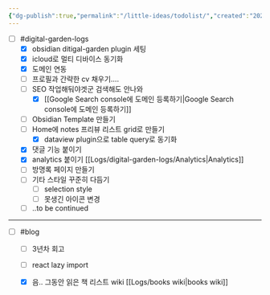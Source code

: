 ```yaml
---
{"dg-publish":true,"permalink":"/little-ideas/todolist/","created":"2024-08-22","updated":"2024-08-24T20:45:00"}
---
```


- [ ] #digital-garden-logs 
	- [x] obsidian ditigal-garden plugin 세팅
	- [x] icloud로 멀티 디바이스 동기화
	- [x] 도메인 연동
	- [ ] 프로필과 간략한 cv 채우기....
	- [ ] SEO 작업해둬야겟군 검색해도 안나와
	    - [x] [[Google Search console에 도메인 등록하기\|Google Search console에 도메인 등록하기]]
	- [ ] Obsidian Template 만들기
	- [ ] Home에 notes 프리뷰 리스트 grid로 만들기
	   - [x] dataview plugin으로 table query로 동기화
	- [x] 댓글 기능 붙이기
	- [x] analytics 붙이기 [[Logs/digital-garden-logs/Analytics\|Analytics]]
	- [ ] 방명록 페이지 만들기
	- [ ] 기타 스타일 꾸준히 다듬기
		- [ ] selection style
		- [ ] 못생긴 아이콘 변경
	- [ ] ..to be continued

---

 - [ ] #blog 
	- [ ] 3년차 회고
	- [ ] react lazy import
	- [x] 음.. 그동안 읽은 책 리스트 wiki [[Logs/books wiki\|books wiki]]


